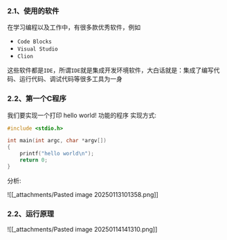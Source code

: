 ### 2.1、使用的软件

在学习编程以及工作中，有很多款优秀软件，例如

- `Code Blocks`
- `Visual Studio`
- `Clion`

这些软件都是`IDE`，所谓`IDE`就是集成开发环境软件，大白话就是：集成了编写代码、运行代码、调试代码等很多工具为一身

### 2.2、第一个C程序

我们要实现一个打印 hello world! 功能的程序 实现方式:

```c
#include <stdio.h>

int main(int argc, char *argv[])
{
    printf("hello world\n");
    return 0;
}
```

分析:

![[_attachments/Pasted image 20250113101358.png]]

### 2.2、运行原理

![[_attachments/Pasted image 20250114141310.png]]
